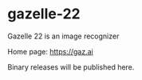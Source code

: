 # gazelle-22
Gazelle 22 is an image recognizer

Home page: https://gaz.ai

Binary releases will be published here.
